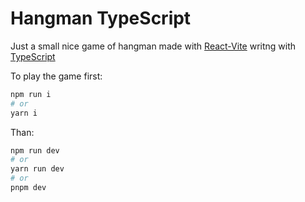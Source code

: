 # Hangman TypeScript

Just a small nice game of hangman made with [React-Vite](https://vitejs.dev/) writng with [TypeScript](https://typescriptlang.org/)

To play the game first:

```bash
npm run i
# or
yarn i
```

Than:

```bash
npm run dev
# or
yarn run dev
# or
pnpm dev
```

